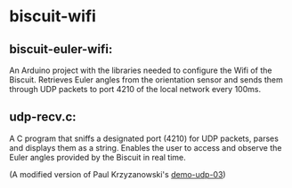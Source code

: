 # biscuit-wifi

## biscuit-euler-wifi:

An Arduino project with the libraries needed to configure the Wifi of the Biscuit. Retrieves Euler angles from the orientation sensor and sends them through UDP packets to port 4210 of the local network every 100ms.

## udp-recv.c:

A C program that sniffs a designated port (4210) for UDP packets, parses and displays them as a string. Enables the user to access and observe the Euler angles provided by the Biscuit in real time.

(A modified version of Paul Krzyzanowski's [demo-udp-03](https://www.cs.rutgers.edu/~pxk/417/notes/sockets/demo-udp-03.html))
